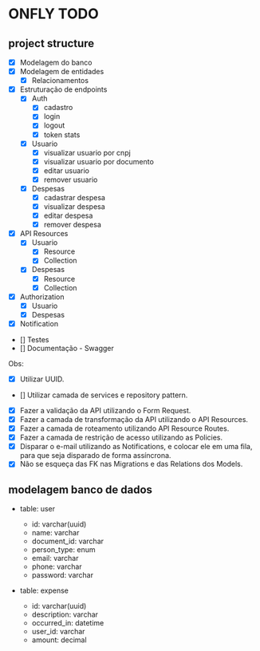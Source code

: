 # ONFLY TODO


<!-- <h2>docker</h2>

* [x] xdebug -->

<h2>project structure</h2>

* [x] Modelagem do banco
* [x] Modelagem de entidades
    * [x] Relacionamentos
* [x] Estruturação de endpoints
    * [x] Auth
        * [x] cadastro 
        * [x] login 
        * [x] logout
        * [x] token stats
    * [x] Usuario
        * [x] visualizar usuario por cnpj
        * [x] visualizar usuario por documento
        * [x] editar usuario
        * [x] remover usuario
    * [x] Despesas
        * [x] cadastrar despesa
        * [x] visualizar despesa
        * [x] editar despesa
        * [x] remover despesa
* [x] API Resources
    * [x] Usuario
        * [x] Resource 
        * [x] Collection 
    * [x] Despesas
        * [x] Resource 
        * [x] Collection 
* [x] Authorization
    * [x] Usuario
    * [x] Despesas
* [x] Notification
* [] Testes
* [] Documentação - Swagger

Obs:
- [x] Utilizar UUID.
- [] Utilizar camada de services e repository pattern.

- [x] Fazer a validação da API utilizando o Form Request.
- [x] Fazer a camada de transformação da API utilizando o API Resources.
- [x] Fazer a camada de roteamento utilizando API Resource Routes.
- [x] Fazer a camada de restrição de acesso utilizando as Policies.
- [x] Disparar o e-mail utilizando as Notifications, e colocar ele em uma fila, para que seja disparado de forma assíncrona.
- [x] Não se esqueça das FK nas Migrations e das Relations dos Models.

<h2>modelagem banco de dados</h2>

- table: user
    * id: varchar(uuid)
    * name: varchar
    * document_id: varchar
    * person_type: enum
    * email: varchar
    * phone: varchar
    * password: varchar

- table: expense
    * id: varchar(uuid)
    * description: varchar
    * occurred_in: datetime
    * user_id: varchar
    * amount: decimal
